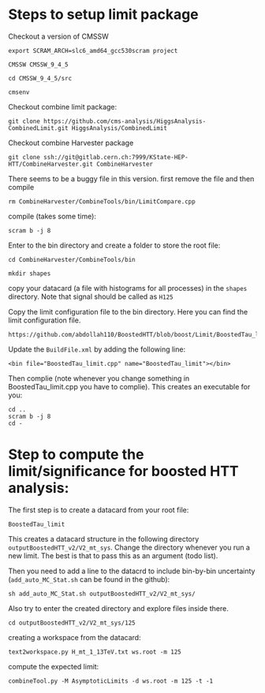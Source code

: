 # Steps to setup limit package 

Checkout a version of CMSSW

    export SCRAM_ARCH=slc6_amd64_gcc530scram project 
  
    CMSSW CMSSW_9_4_5
    
    cd CMSSW_9_4_5/src
  
    cmsenv


Checkout combine limit package:

    git clone https://github.com/cms-analysis/HiggsAnalysis-CombinedLimit.git HiggsAnalysis/CombinedLimit
  
Checkout combine Harvester package
 
    git clone ssh://git@gitlab.cern.ch:7999/KState-HEP-HTT/CombineHarvester.git CombineHarvester
  
There seems to be a buggy file in this version. first remove the file and then compile
    
    rm CombineHarvester/CombineTools/bin/LimitCompare.cpp
    
compile (takes some time):
  
    scram b -j 8
  
Enter to the bin directory and create a folder to store the root file:

    cd CombineHarvester/CombineTools/bin
    
    mkdir shapes
    
copy your datacard (a file with histograms for all processes) in the ``shapes`` directory. Note that signal should be called as ``H125``

Copy the limit configuration file to the bin directory. Here you can find the limit configuration file.

    https://github.com/abdollah110/BoostedHTT/blob/boost/Limit/BoostedTau_limit.cpp
    
Update the ``BuildFile.xml`` by adding the following line:

    <bin file="BoostedTau_limit.cpp" name="BoostedTau_limit"></bin>

Then complie (note whenever you change something in BoostedTau_limit.cpp you have to complie). This creates an executable for you:

    cd ..
    scram b -j 8
    cd -
    
# Step to compute the limit/significance for boosted HTT analysis:
    
The first step is to create a datacard from your root file:

    BoostedTau_limit
    
This creates a datacard structure in the following directory ``outputBoostedHTT_v2/V2_mt_sys``. Change the directory whenever you run a new limit. The best is that to pass this as an argument (todo list). 

Then you need to add a line to the datacrd to include bin-by-bin uncertainty (``add_auto_MC_Stat.sh`` can be found in the github):

    sh add_auto_MC_Stat.sh outputBoostedHTT_v2/V2_mt_sys/
     
Also try to enter the created directory and explore files inside there.
    
    cd outputBoostedHTT_v2/V2_mt_sys/125
    
creating a workspace from the datacard:

    text2workspace.py H_mt_1_13TeV.txt ws.root -m 125
    
compute the expected limit:

    combineTool.py -M AsymptoticLimits -d ws.root -m 125 -t -1
    


    
    

        
    
